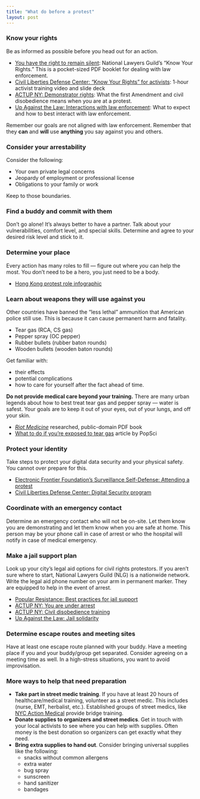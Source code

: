 ```yaml
---
title: "What do before a protest"
layout: post
---
```


### Know your rights
Be as informed as possible before you head out for an action.
* [You have the right to remain silent](https://www.nlg.org/know-your-rights): National Lawyers Guild’s “Know Your Rights.” This is a pocket-sized PDF booklet for dealing with law enforcement.
* [Civil Liberties Defense Center: “Know Your Rights” for activists](https://cldc.org/know-your-rights-for-activists/): 1-hour activist training video and slide deck
* [ACTUP NY: Demonstrator rights](https://actupny.org/documents/demomanual/atthedemo.html): What the first Amendment and civil disobedience means when you are at a protest.
* [Up Against the Law: Interactions with law enforcement](http://upagainstthelaw.org/interactions-with-law-enforcement/): What to expect and how to best interact with law enforcement.

Remember our goals are not aligned with law enforcement. Remember that they **can** and **will** use **anything** you say against you and others.

### Consider your arrestability
Consider the following:
* Your own private legal concerns
* Jeopardy of employment or professional license
* Obligations to your family or work

Keep to those boundaries. 

### Find a buddy and commit with them
Don’t go alone! It’s always better to have a partner. Talk about your vulnerabilities, comfort level, and special skills. Determine and agree to your desired risk level and stick to it.

### Determine your place
Every action has many roles to fill — figure out where _you_ can help the most. You don’t need to be a hero, you just need to be a body.
* [Hong Kong protest role infographic](https://i.imgur.com/su1Z6X1.jpg)

### Learn about weapons they will use against you
Other countries have banned the “less lethal” ammunition that American police still use. This is because it can cause permanent harm and fatality. 
* Tear gas (RCA, CS gas)
* Pepper spray (OC pepper)
* Rubber bullets (rubber baton rounds)
* Wooden bullets (wooden baton rounds)

Get familiar with:
* their effects
* potential complications
* how to care for yourself after the fact ahead of time.

**Do not provide medical care beyond your training.** There are many urban legends about how to best treat tear gas and pepper spray — water is safest. Your goals are to keep it out of your eyes, out of your lungs, and off your skin.
* [_Riot Medicine_](https://riotmedicine.net/) researched, public-domain PDF book
* [What to do if you’re exposed to tear gas](https://www.popsci.com/story/diy/tear-gas-guide/) article by PopSci

### Protect your identity
Take steps to protect your digital data security and your physical safety. You cannot over prepare for this.
* [Electronic Frontier Foundation’s Surveillance Self-Defense: Attending a protest](https://ssd.eff.org/en/module/attending-protest)
* [Civil Liberties Defense Center: Digital Security program](https://cldc.org/security/)

### Coordinate with an emergency contact
Determine an emergency contact who will not be on-site. Let them know you are demonstrating and let them know when you are safe at home. This person may be your phone call in case of arrest or who the hospital will notify in case of medical emergency.

### Make a jail support plan
Look up your city’s legal aid options for civil rights protestors. If you aren’t sure where to start, National Lawyers Guild (NLG) is a nationwide network. Write the legal aid phone number on your arm in permanent marker. They are equipped to help in the event of arrest. 

* [Popular Resistance: Best practices for jail support](https://popularresistance.org/best-practices-for-jail-support/)
* [ACTUP NY: You are under arrest](https://actupny.org/documents/demomanual/underarrest.html)
* [ACTUP NY: Civil disobedience training](https://actupny.org/documents/CDdocuments/Legal.html)
* [Up Against the Law: Jail solidarity](http://upagainstthelaw.org/jail-solidarity/) 

### Determine escape routes and meeting sites
Have at least one escape route planned with your buddy. Have a meeting place if you and your buddy/group get separated. Consider agreeing on a meeting time as well. In a high-stress situations, you want to avoid improvisation.

### More ways to help that need preparation

* **Take part in street medic training**. If you have at least 20 hours of healthcare/medical training, volunteer as a street medic. This includes (nurse, EMT, herbalist, etc.). Established groups of street medics, like [NYC Action Medical](https://www.facebook.com/NYCactionmedical) provide bridge training.
* **Donate supplies to organizers and street medics**. Get in touch with your local activists to see where you can help with supplies. Often money is the best donation so organizers can get exactly what they need. 
* **Bring extra supplies to hand out**. Consider bringing universal supplies like the following:
  * snacks without common allergens
  * extra water
  * bug spray
  * sunscreen
  * hand sanitizer
  * bandages
